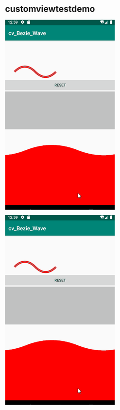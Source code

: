 # customviewtestdemo

![](https://github.com/BodhiSun/CustomViewTestDemo/blob/master/demonstration/bezie-demonstration.gif)

<img src="https://github.com/BodhiSun/CustomViewTestDemo/blob/master/demonstration/bezie-demonstration.gif" />
